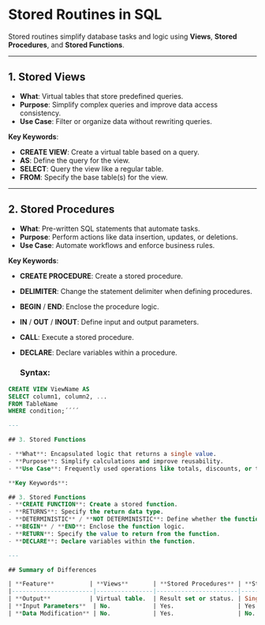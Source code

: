# Stored Routines in SQL  

Stored routines simplify database tasks and logic using **Views**, **Stored Procedures**, and **Stored Functions**.

---

## 1. Stored Views  

- **What**: Virtual tables that store predefined queries.  
- **Purpose**: Simplify complex queries and improve data access consistency.  
- **Use Case**: Filter or organize data without rewriting queries.
  
**Key Keywords**: 
- **CREATE VIEW**: Create a virtual table based on a query.  
- **AS**: Define the query for the view.  
- **SELECT**: Query the view like a regular table.  
- **FROM**: Specify the base table(s) for the view.  

---

## 2. Stored Procedures  

- **What**: Pre-written SQL statements that automate tasks.  
- **Purpose**: Perform actions like data insertion, updates, or deletions.  
- **Use Case**: Automate workflows and enforce business rules.

**Key Keywords**: 

- **CREATE PROCEDURE**: Create a stored procedure.  
- **DELIMITER**: Change the statement delimiter when defining procedures.  
- **BEGIN** / **END**: Enclose the procedure logic.  
- **IN** / **OUT** / **INOUT**: Define input and output parameters.  
- **CALL**: Execute a stored procedure.  
- **DECLARE**: Declare variables within a procedure.  

  ### **Syntax**:  
```sql
CREATE VIEW ViewName AS
SELECT column1, column2, ...
FROM TableName
WHERE condition;´´´´

---

## 3. Stored Functions  

- **What**: Encapsulated logic that returns a single value.  
- **Purpose**: Simplify calculations and improve reusability.  
- **Use Case**: Frequently used operations like totals, discounts, or taxes.  

**Key Keywords**:

## 3. Stored Functions  
- **CREATE FUNCTION**: Create a stored function.  
- **RETURNS**: Specify the return data type.  
- **DETERMINISTIC** / **NOT DETERMINISTIC**: Define whether the function always returns the same output for the same input.  
- **BEGIN** / **END**: Enclose the function logic.  
- **RETURN**: Specify the value to return from the function.  
- **DECLARE**: Declare variables within the function. 

---

## Summary of Differences  

| **Feature**          | **Views**       | **Stored Procedures** | **Stored Functions** |  
|-----------------------|----------------|-----------------------|----------------------|  
| **Output**           | Virtual table.  | Result set or status. | Single value.        |  
| **Input Parameters**  | No.            | Yes.                  | Yes.                 |  
| **Data Modification** | No.            | Yes.                  | No.                  |  

